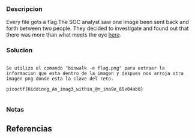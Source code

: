 
### Descripcion

Every file gets a flag.The SOC analyst saw one image been sent back and forth between two people. They decided to investigate and found out that there was more than what meets the eye [here](https://artifacts.picoctf.net/c/256/flag.png).

### Solucion

```

Se utilizo el comando "binwalk -e flag.png" para extraer la informacion que esta dentro de la imagen y despues nos arroja otra imagen png donde esta la clave del reto.

picoctf{Hiddinng_An_imag3_within_@n_ima9e_85e04ab8}


```

### Notas



## Referencias